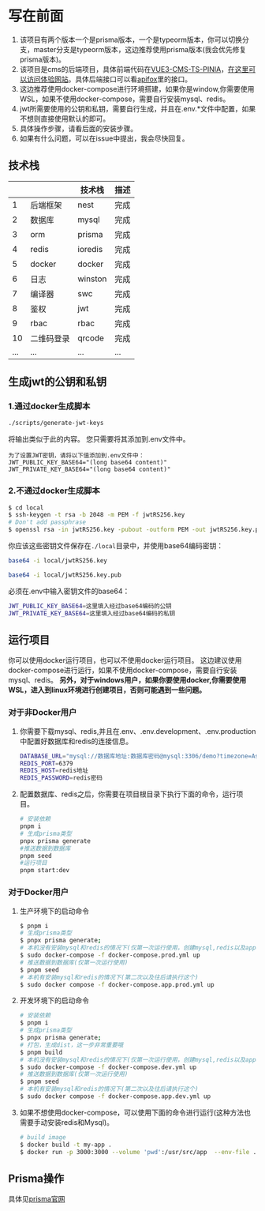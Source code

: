 # 写在前面

1. 该项目有两个版本一个是prisma版本，一个是typeorm版本，你可以切换分支，master分支是typeorm版本，这边推荐使用prisma版本(我会优先修复prisma版本)。
2. 该项目是cms的后端项目，具体前端代码在<a href="https://github.com/LeoKun1231/VUE3-CMS-TS-PINIA">VUE3-CMS-TS-PINIA</a>，<a href="https://cms.hqk10.xyz">在这里可以访问体验网站</a>。具体后端接口可以看<a href="https://apifox.com/apidoc/shared-ede0e4ad-7f38-42fd-a749-3c8df4d8b7ba">apifox</a>里的接口。
3. 这边推荐使用docker-compose进行环境搭建，如果你是window,你需要使用WSL，如果不使用docker-compose，需要自行安装mysql、redis。
4. jwt所需要使用的公钥和私钥，需要自行生成，并且在.env.\*文件中配置，如果不想则直接使用默认的即可。
5. 具体操作步骤，请看后面的安装步骤。
6. 如果有什么问题，可以在issue中提出，我会尽快回复。

## 技术栈

|     |            | 技术栈  | 描述 |
| --- | ---------- | ------- | ---- |
| 1   | 后端框架   | nest    | 完成 |
| 2   | 数据库     | mysql   | 完成 |
| 3   | orm        | prisma  | 完成 |
| 4   | redis      | ioredis | 完成 |
| 5   | docker     | docker  | 完成 |
| 6   | 日志       | winston | 完成 |
| 7   | 编译器     | swc     | 完成 |
| 8   | 鉴权       | jwt     | 完成 |
| 9   | rbac       | rbac    | 完成 |
| 10  | 二维码登录 | qrcode  | 完成 |
| ... | ...        | ...     | ...  |

## 生成jwt的公钥和私钥

### 1.通过docker生成脚本

```bash
./scripts/generate-jwt-keys
```

将输出类似于此的内容。 您只需要将其添加到.env文件中。

```
为了设置JWT密钥，请将以下值添加到.env文件中：
JWT_PUBLIC_KEY_BASE64="(long base64 content)"
JWT_PRIVATE_KEY_BASE64="(long base64 content)"
```

### 2.不通过docker生成脚本

```bash
$ cd local
$ ssh-keygen -t rsa -b 2048 -m PEM -f jwtRS256.key
# Don't add passphrase
$ openssl rsa -in jwtRS256.key -pubout -outform PEM -out jwtRS256.key.pub
```

你应该这些密钥文件保存在`./local`目录中，并使用base64编码密钥：

```bash
base64 -i local/jwtRS256.key

base64 -i local/jwtRS256.key.pub
```

必须在.env中输入密钥文件的base64：

```bash
JWT_PUBLIC_KEY_BASE64=这里填入经过base64编码的公钥
JWT_PRIVATE_KEY_BASE64=这里填入经过base64编码的私钥
```

## 运行项目

你可以使用docker运行项目，也可以不使用docker运行项目。
这边建议使用docker-compose进行运行，如果不使用docker-compose，需要自行安装mysql、redis。
**另外，对于windows用户，如果你要使用docker,你需要使用WSL，进入到linux环境进行创建项目，否则可能遇到一些问题。**

### 对于非Docker用户

1.  你需要下载mysql、redis,并且在.env、.env.development、.env.production中配置好数据库和redis的连接信息。

    ```bash
    DATABASE_URL="mysql://数据库地址:数据库密码@mysql:3306/demo?timezone=Asia/Shanghai"
    REDIS_PORT=6379
    REDIS_HOST=redis地址
    REDIS_PASSWORD=redis密码
    ```

2.  配置数据库、redis之后，你需要在项目根目录下执行下面的命令，运行项目。

    ```bash
    # 安装依赖
    pnpm i
    # 生成prisma类型
    pnpx prisma generate
    #推送数据到数据库
    pnpm seed
    #运行项目
    pnpm start:dev
    ```

### 对于Docker用户

1.  生产环境下的启动命令

    ```bash
    $ pnpm i
    # 生成prisma类型
    $ pnpx prisma generate;
    # 本机没有安装mysql和redis的情况下(仅第一次运行使用，创建mysql,redis以及app容器)
    $ sudo docker-compose -f docker-compose.prod.yml up
    # 推送数据到数据库(仅第一次运行使用)
    $ pnpm seed
    # 本机有安装mysql和redis的情况下(第二次以及往后请执行这个)
    $ sudo docker compose -f docker-compose.app.prod.yml up
    ```

2.  开发环境下的启动命令

    ```bash
    # 安装依赖
    $ pnpm i
    # 生成prisma类型
    $ pnpx prisma generate;
    # 打包，生成dist，这一步非常重要哦
    $ pnpm build
    # 本机没有安装mysql和redis的情况下(仅第一次运行使用，创建mysql,redis以及app容器)
    $ sudo docker-compose -f docker-compose.dev.yml up
    # 推送数据到数据库(仅第一次运行使用)
    $ pnpm seed
    # 本机有安装mysql和redis的情况下(第二次以及往后请执行这个)
    $ sudo docker compose -f docker-compose.app.dev.yml up

    ```

3.  如果不想使用docker-compose，可以使用下面的命令进行运行(这种方法也需要手动安装redis和Mysql)。

    ```bash
    # build image
    $ docker build -t my-app .
    $ docker run -p 3000:3000 --volume 'pwd':/usr/src/app  --env-file .env.development my-app
    ```

## Prisma操作

具体见<a href="https://www.prisma.io/docs/concepts/components/prisma-client/crud">prisma官网</a>
